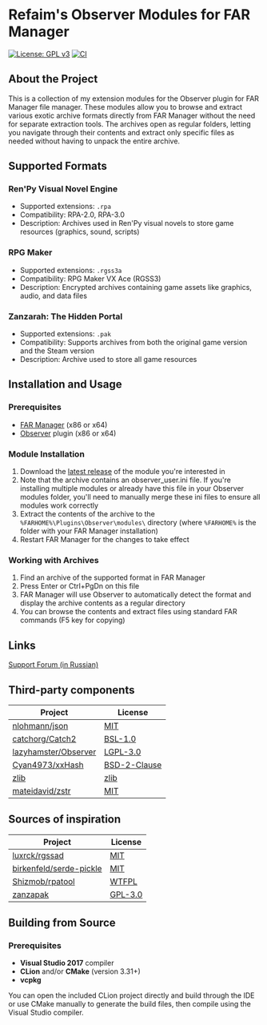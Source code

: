 # Refaim's Observer Modules for FAR Manager

[![License: GPL v3](https://img.shields.io/badge/License-GPLv3-blue.svg)](https://www.gnu.org/licenses/gpl-3.0)
[![CI](https://github.com/refaim/ObserverModules/actions/workflows/main.yml/badge.svg)](https://github.com/refaim/ObserverModules/actions/workflows/main.yml)

## About the Project

This is a collection of my extension modules for the Observer plugin for FAR Manager file manager. These modules allow
you to browse and extract various exotic archive formats directly from FAR Manager without the need for separate
extraction tools. The archives open as regular folders, letting you navigate through their contents and extract only
specific files as needed without having to unpack the entire archive.

## Supported Formats

### Ren'Py Visual Novel Engine

- Supported extensions: `.rpa`
- Compatibility: RPA-2.0, RPA-3.0
- Description: Archives used in Ren'Py visual novels to store game resources (graphics, sound, scripts)

### RPG Maker

- Supported extensions: `.rgss3a`
- Compatibility: RPG Maker VX Ace (RGSS3)
- Description: Encrypted archives containing game assets like graphics, audio, and data files

### Zanzarah: The Hidden Portal

- Supported extensions: `.pak`
- Compatibility: Supports archives from both the original game version and the Steam version
- Description: Archive used to store all game resources

## Installation and Usage

### Prerequisites

- [FAR Manager](https://farmanager.com/download.php?l=en) (x86 or x64)
- [Observer](https://github.com/lazyhamster/Observer/releases) plugin (x86 or x64)

### Module Installation

1. Download the [latest release](https://github.com/refaim/ObserverModules/releases/latest) of the module you're
   interested in
2. Note that the archive contains an observer_user.ini file. If you're installing multiple modules or already have this
   file in your Observer modules folder, you'll need to manually merge these ini files to ensure all modules work
   correctly
3. Extract the contents of the archive to the `%FARHOME%\Plugins\Observer\modules\` directory (where `%FARHOME%` is the
   folder with your FAR Manager installation)
4. Restart FAR Manager for the changes to take effect

### Working with Archives

1. Find an archive of the supported format in FAR Manager
2. Press Enter or Ctrl+PgDn on this file
3. FAR Manager will use Observer to automatically detect the format and display the archive contents as a regular
   directory
4. You can browse the contents and extract files using standard FAR commands (F5 key for copying)

## Links

[Support Forum (in Russian)](https://forum.farmanager.com/viewtopic.php?t=12729)

## Third-party components

| Project                                                         | License                             |
|-----------------------------------------------------------------|-------------------------------------|
| [nlohmann/json](https://github.com/nlohmann/json)               | [MIT](licenses/json.txt)            |
| [catchorg/Catch2](https://github.com/catchorg/Catch2)           | [BSL-1.0](licenses/Catch2.txt)      |
| [lazyhamster/Observer](https://github.com/lazyhamster/Observer) | [LGPL-3.0](licenses/Observer.txt)   |
| [Cyan4973/xxHash](https://github.com/Cyan4973/xxHash)           | [BSD-2-Clause](licenses/xxHash.txt) |
| [zlib](https://zlib.net)                                        | [zlib](licenses/zlib.txt)           |
| [mateidavid/zstr](https://github.com/mateidavid/zstr)           | [MIT](licenses/zstr.txt)            |

## Sources of inspiration

| Project                                                               | License                          |
|-----------------------------------------------------------------------|----------------------------------|
| [luxrck/rgssad](https://github.com/luxrck/rgssad)                     | [MIT](licenses/rgssad.txt)       |
| [birkenfeld/serde-pickle](https://github.com/birkenfeld/serde-pickle) | [MIT](licenses/serde-pickle.txt) |
| [Shizmob/rpatool](https://github.com/Shizmob/rpatool)                 | [WTFPL](licenses/rpatool.txt)    |
| [zanzapak](https://aluigi.altervista.org/papers.htm#others-file)      | [GPL-3.0](licenses/zanzapak.txt) |

## Building from Source

### Prerequisites

- **Visual Studio 2017** compiler
- **CLion** and/or **CMake** (version 3.31+)
- **vcpkg**

You can open the included CLion project directly and build through the IDE or use CMake manually to generate the build
files, then compile using the Visual Studio compiler.
